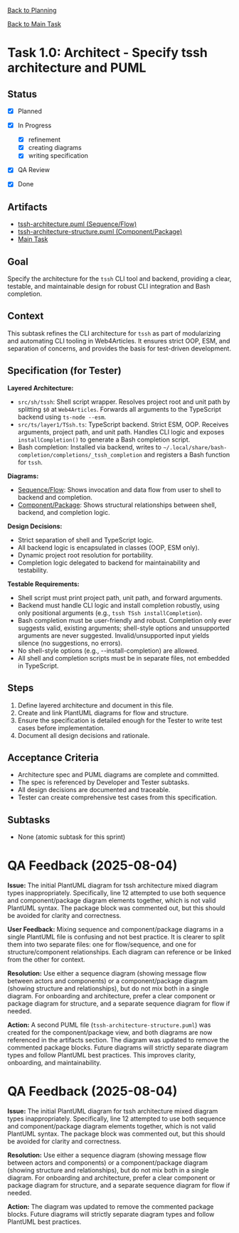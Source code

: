 <!--
SPDX-License-Identifier: AGPL-3.0-only + AI-GPL-Addendum
Copyright (c) 2025 The Web4Articles Authors
Copyleft: See AGPLv3 (./LICENSE) and AI-GPL Addendum (./AI-GPL.md)
Backlinks: /LICENSE , /AI-GPL.md
Use of `scrum.pmo` roles/process docs with AI is subject to AI-GPL copyleft unless dual-licensed.
-->

[Back to Planning](./planning.md)


[Back to Main Task](./task-1-tssh-wrapper.md)


# Task 1.0: Architect - Specify tssh architecture and PUML

## Status
- [x] Planned
- [x] In Progress
  - [x] refinement
  - [x] creating diagrams
  - [x] writing specification
- [x] QA Review
- [x] Done


## Artifacts
- [tssh-architecture.puml (Sequence/Flow)](../../../../docs/puml/tssh-architecture.puml)
- [tssh-architecture-structure.puml (Component/Package)](../../../../docs/puml/tssh-architecture-structure.puml)
- [Main Task](./task-1-tssh-wrapper.md)


## Goal
Specify the architecture for the `tssh` CLI tool and backend, providing a clear, testable, and maintainable design for robust CLI integration and Bash completion.

## Context
This subtask refines the CLI architecture for `tssh` as part of modularizing and automating CLI tooling in Web4Articles. It ensures strict OOP, ESM, and separation of concerns, and provides the basis for test-driven development.

## Specification (for Tester)
**Layered Architecture:**
- `src/sh/tssh`: Shell script wrapper. Resolves project root and unit path by splitting `$0` at `Web4Articles`. Forwards all arguments to the TypeScript backend using `ts-node --esm`.
- `src/ts/layer1/TSsh.ts`: TypeScript backend. Strict ESM, OOP. Receives arguments, project path, and unit path. Handles CLI logic and exposes `installCompletion()` to generate a Bash completion script.
- Bash completion: Installed via backend, writes to `~/.local/share/bash-completion/completions/_tssh_completion` and registers a Bash function for `tssh`.

**Diagrams:**
- [Sequence/Flow](../../../../docs/puml/tssh-architecture.puml): Shows invocation and data flow from user to shell to backend and completion.
- [Component/Package](../../../../docs/puml/tssh-architecture-structure.puml): Shows structural relationships between shell, backend, and completion logic.

**Design Decisions:**
- Strict separation of shell and TypeScript logic.
- All backend logic is encapsulated in classes (OOP, ESM only).
- Dynamic project root resolution for portability.
- Completion logic delegated to backend for maintainability and testability.

**Testable Requirements:**
- Shell script must print project path, unit path, and forward arguments.
- Backend must handle CLI logic and install completion robustly, using only positional arguments (e.g., `tssh TSsh installCompletion`).
- Bash completion must be user-friendly and robust. Completion only ever suggests valid, existing arguments; shell-style options and unsupported arguments are never suggested. Invalid/unsupported input yields silence (no suggestions, no errors).
- No shell-style options (e.g., --install-completion) are allowed.
- All shell and completion scripts must be in separate files, not embedded in TypeScript.

## Steps
1. Define layered architecture and document in this file.
2. Create and link PlantUML diagrams for flow and structure.
3. Ensure the specification is detailed enough for the Tester to write test cases before implementation.
4. Document all design decisions and rationale.

## Acceptance Criteria
- Architecture spec and PUML diagrams are complete and committed.
- The spec is referenced by Developer and Tester subtasks.
- All design decisions are documented and traceable.
- Tester can create comprehensive test cases from this specification.

## Subtasks
- None (atomic subtask for this sprint)

# QA Feedback (2025-08-04)

**Issue:**
The initial PlantUML diagram for tssh architecture mixed diagram types inappropriately. Specifically, line 12 attempted to use both sequence and component/package diagram elements together, which is not valid PlantUML syntax. The package block was commented out, but this should be avoided for clarity and correctness.

**User Feedback:**
Mixing sequence and component/package diagrams in a single PlantUML file is confusing and not best practice. It is clearer to split them into two separate files: one for flow/sequence, and one for structure/component relationships. Each diagram can reference or be linked from the other for context.

**Resolution:**
Use either a sequence diagram (showing message flow between actors and components) or a component/package diagram (showing structure and relationships), but do not mix both in a single diagram. For onboarding and architecture, prefer a clear component or package diagram for structure, and a separate sequence diagram for flow if needed.

**Action:**
A second PUML file (`tssh-architecture-structure.puml`) was created for the component/package view, and both diagrams are now referenced in the artifacts section. The diagram was updated to remove the commented package blocks. Future diagrams will strictly separate diagram types and follow PlantUML best practices. This improves clarity, onboarding, and maintainability.
# QA Feedback (2025-08-04)

**Issue:**
The initial PlantUML diagram for tssh architecture mixed diagram types inappropriately. Specifically, line 12 attempted to use both sequence and component/package diagram elements together, which is not valid PlantUML syntax. The package block was commented out, but this should be avoided for clarity and correctness.

**Resolution:**
Use either a sequence diagram (showing message flow between actors and components) or a component/package diagram (showing structure and relationships), but do not mix both in a single diagram. For onboarding and architecture, prefer a clear component or package diagram for structure, and a separate sequence diagram for flow if needed.

**Action:**
The diagram was updated to remove the commented package blocks. Future diagrams will strictly separate diagram types and follow PlantUML best practices.

